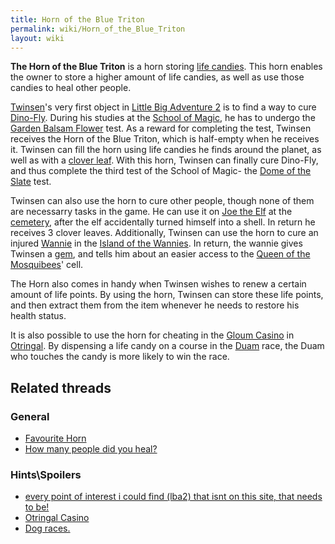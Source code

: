 ```yaml
---
title: Horn of the Blue Triton
permalink: wiki/Horn_of_the_Blue_Triton
layout: wiki
---
```


**The Horn of the Blue Triton** is a horn storing [life
candies](life_candies "wikilink"). This horn enables the owner to store
a higher amount of life candies, as well as use those candies to heal
other people.

[Twinsen](Twinsen "wikilink")'s very first object in [Little Big
Adventure 2](Little_Big_Adventure_2 "wikilink") is to find a way to cure
[Dino-Fly](Dino-Fly "wikilink"). During his studies at the [School of
Magic](School_of_Magic "wikilink"), he has to undergo the [Garden Balsam
Flower](Garden_Balsam_Flower "wikilink") test. As a reward for
completing the test, Twinsen receives the Horn of the Blue Triton, which
is half-empty when he receives it. Twinsen can fill the horn using life
candies he finds around the planet, as well as with a [clover
leaf](clover_leaf "wikilink"). With this horn, Twinsen can finally cure
Dino-Fly, and thus complete the third test of the School of Magic- the
[Dome of the Slate](Dome_of_the_Slate "wikilink") test.

Twinsen can also use the horn to cure other people, though none of them
are necessarry tasks in the game. He can use it on [Joe the
Elf](Joe_the_Elf "wikilink") at the [cemetery](cemetery "wikilink"),
after the elf accidentally turned himself into a shell. In return he
receives 3 clover leaves. Additionally, Twinsen can use the horn to cure
an injured [Wannie](Wannie "wikilink") in the [Island of the
Wannies](Island_of_the_Wannies "wikilink"). In return, the wannie gives
Twinsen a [gem](gem "wikilink"), and tells him about an easier access to
the [Queen of the Mosquibees](Astrid "wikilink")' cell.

The Horn also comes in handy when Twinsen wishes to renew a certain
amount of life points. By using the horn, Twinsen can store these life
points, and then extract them from the item whenever he needs to restore
his health status.

It is also possible to use the horn for cheating in the [Gloum
Casino](Gloum_Casino "wikilink") in [Otringal](Otringal "wikilink"). By
dispensing a life candy on a course in the [Duam](Duam "wikilink") race,
the Duam who touches the candy is more likely to win the race.

## Related threads

### General

- [Favourite Horn](https://forum.magicball.net/showthread.php?t=6289)
- [How many people did you
  heal?](https://forum.magicball.net/showthread.php?t=6092)

### Hints\Spoilers

- [every point of interest i could find (lba2) that isnt on this site,
  that needs to be!](https://forum.magicball.net/showthread.php?t=10385)
- [Otringal Casino](https://forum.magicball.net/showthread.php?t=2522)
- [Dog races.](https://forum.magicball.net/showthread.php?t=2534)
